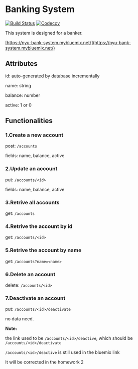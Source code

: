 # Banking System

[![Build Status](https://travis-ci.org/HansiMou/nyu-devops-BankingSystem.svg?branch=master)](https://travis-ci.org/HansiMou/nyu-devops-BankingSystem)
[![Codecov](https://img.shields.io/codecov/c/github/HansiMou/nyu-devops-BankingSystem.svg)]()

This system is designed for a banker.

[https://nyu-bank-system.mybluemix.net/](https://nyu-bank-system.mybluemix.net/)

## Attributes
id: auto-generated by database incrementally

name: string

balance: number

active: 1 or 0

## Functionalities
### 1.Create a new account
post: `/accounts`

fields: name, balance, active

### 2.Update an account
put: `/accounts/<id>`

fields: name, balance, active 

### 3.Retrive all accounts
get: `/accounts`

### 4.Retrive the account by id
get: `/accounts/<id>`

### 5.Retrive the account by name
get: `/accounts?name=<name>`

### 6.Delete an account
delete: `/accounts/<id>`

### 7.Deactivate an account
put: `/accounts/<id>/deactivate`

no data need.

**Note:**

the link used to be `/accounts/<id>/deactive`, which should be `/accounts/<id>/deactivate`

`/accounts/<id>/deactive` is still used in the bluemix link

It will be corrected in the homework 2
